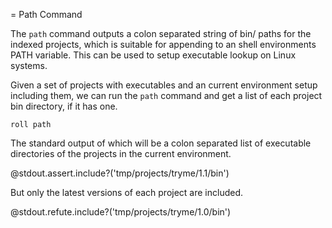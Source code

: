 = Path Command

The `path` command outputs a colon separated string of bin/ paths
for the indexed projects, which is suitable for appending to 
an shell environments PATH variable. This can be used to setup
executable lookup on Linux systems.

Given a set of projects with executables and an current environment setup
including them, we can run the `path` command and get a list of each
project bin directory, if it has one.

  `roll path`

The standard output of which will be a colon separated list of executable
directories of the projects in the current environment.

  @stdout.assert.include?('tmp/projects/tryme/1.1/bin')

But only the latest versions of each project are included.

  @stdout.refute.include?('tmp/projects/tryme/1.0/bin')


